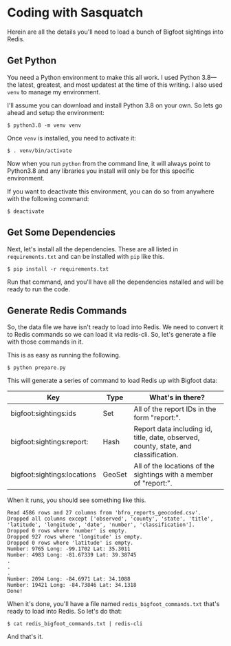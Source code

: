 # Coding with Sasquatch

Herein are all the details you'll need to load a bunch of Bigfoot sightings into Redis.

## Get Python

You need a Python environment to make this all work. I used Python 3.8—the latest, greatest, and most updatest at the time of this writing. I also used `venv` to manage my environment.

I'll assume you can download and install Python 3.8 on your own. So lets go ahead and setup the environment:

    $ python3.8 -m venv venv

Once `venv` is installed, you need to activate it:

    $ . venv/bin/activate

Now when you run `python` from the command line, it will always point to Python3.8 and any libraries you install will only be for this specific environment.

If you want to deactivate this environment, you can do so from anywhere with the following command:

    $ deactivate

## Get Some Dependencies

Next, let's install all the dependencies. These are all listed in `requirements.txt` and can be installed with `pip` like this.

    $ pip install -r requirements.txt

Run that command, and you'll have all the dependencies nstalled and will be ready to run the code.

## Generate Redis Commands

So, the data file we have isn't ready to load into Redis. We need to convert it to Redis commands so we can load it via redis-cli. So, let's generate a file with those commands in it.

This is as easy as running the following.

    $ python prepare.py

This will generate a series of command to load Redis up with Bigfoot data:

| Key                           | Type   | What's in there?        |
| ----------------------------- | ------ | ----------------------- |
| bigfoot:sightings:ids         | Set    | All of the report IDs in the form "report:<id>". |
| bigfoot:sightings:report:<id> | Hash   | Report data including id, title, date, observed, county, state, and classification. |
| bigfoot:sightings:locations   | GeoSet | All of the locations of the sightings with a member of "report:<id>". |

When it runs, you should see something like this.

    Read 4586 rows and 27 columns from 'bfro_reports_geocoded.csv'.
    Dropped all columns except ['observed', 'county', 'state', 'title', 'latitude', 'longitude', 'date', 'number', 'classification'].
    Dropped 0 rows where 'number' is empty.
    Dropped 927 rows where 'longitude' is empty.
    Dropped 0 rows where 'latitude' is empty.
    Number: 9765 Long: -99.1702 Lat: 35.3011
    Number: 4983 Long: -81.67339 Lat: 39.38745
    .
    .
    .
    Number: 2094 Long: -84.6971 Lat: 34.1088
    Number: 19421 Long: -84.73846 Lat: 34.1318
    Done!

When it's done, you'll have a file named `redis_bigfoot_commands.txt` that's ready to load into Redis. So let's do that:

    $ cat redis_bigfoot_commands.txt | redis-cli

And that's it.
